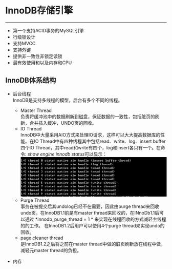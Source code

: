 # InnoDB存储引擎
***
- 第一个支持ACID事务的MySQL引擎
- 行级锁设计
- 支持MVCC
- 支持外键
- 提供非一致性非锁定读锁
- 最有效使用和以及内存和CPU

## InnoDB体系结构 
- 后台线程  
  InnoDB是支持多线程的模型，后台有多个不同的线程。
  * Master Thread  
   负责将缓冲池中的数据刷新到磁盘，保证数据的一致性，包括脏页的刷新，合并插入缓冲，UNDO页的回收。
  * IO Thread  
   InnoDB中大量采用AIO方式来处理IO请求，这样可以大大提高数据库的性能。在IO Thread中有四种线程其中包括read、write、log、insert buffer 四个IO Thread，其中read和write有四个，log和insert各只有一个。在命令: *show engine innodb status*可以显示： 
     ![img](https://raw.githubusercontent.com/edbulb/InnoDBStudy/master/img/iothread.png)
  * Purge Thread  
   事务在被提交后其undolog已经不在需要，因此由purge thread来回收undo页，在InnoDB1.1前是有master thread来回收的，在INnoDb1.1后可以通过 *innodb_purge_thread = 1 * 来实现在线程回收的方式减轻主线程的的工作。
   在InnoDB1.2后用户可以使用4个purge thread来实现undo的回收。
  * page cleaner thread  
   是InnoDB1.2之后将之前在master thread中做的脏页刷新放在线程中做，减轻元master thread的负担。

- 内存  
